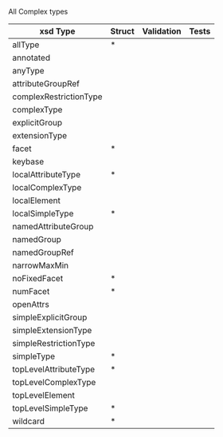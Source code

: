 All Complex types

| xsd Type | Struct | Validation | Tests |
| -------- | ------ | ---------- | ----- |
|allType| * |
|annotated
|anyType
|attributeGroupRef
|complexRestrictionType
|complexType
|explicitGroup
|extensionType
|facet| * |
|keybase
|localAttributeType| * |
|localComplexType
|localElement
|localSimpleType| * |
|namedAttributeGroup
|namedGroup
|namedGroupRef
|narrowMaxMin
|noFixedFacet| * |
|numFacet| * |
|openAttrs
|simpleExplicitGroup
|simpleExtensionType
|simpleRestrictionType
|simpleType| * |
|topLevelAttributeType| * |
|topLevelComplexType
|topLevelElement
|topLevelSimpleType| * |
|wildcard| * |
